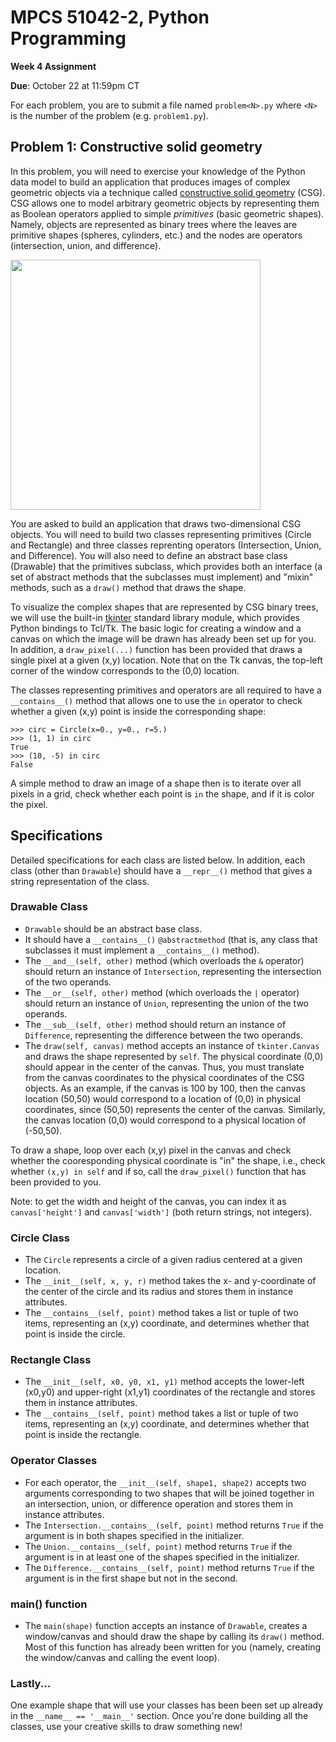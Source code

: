 # MPCS 51042-2, Python Programming

**Week 4 Assignment**

**Due**: October 22 at 11:59pm CT

For each problem, you are to submit a file named `problem<N>.py` where `<N>` is the number of the problem (e.g. `problem1.py`).

## Problem 1: Constructive solid geometry

In this problem, you will need to exercise your knowledge of the Python data model to build an application that produces images of complex geometric objects via a technique called [constructive solid geometry](https://en.wikipedia.org/wiki/Constructive_solid_geometry) (CSG). CSG allows one to model arbitrary geometric objects by representing them as Boolean operators applied to simple *primitives* (basic geometric shapes). Namely, objects are represented as binary trees where the leaves are primitive shapes (spheres, cylinders, etc.) and the nodes are operators (intersection, union, and difference).

<img src="https://upload.wikimedia.org/wikipedia/commons/8/8b/Csg_tree.png" width="400">

You are asked to build an application that draws two-dimensional CSG objects. You will need to build two classes representing primitives (Circle and Rectangle) and three classes reprenting operators (Intersection, Union, and Difference). You will also need to define an abstract base class (Drawable) that the primitives subclass, which provides both an interface (a set of abstract methods that the subclasses must implement) and "mixin" methods, such as a `draw()` method that draws the shape.

To visualize the complex shapes that are represented by CSG binary trees, we will use the built-in [tkinter](https://docs.python.org/3/library/tkinter.html) standard library module, which provides Python bindings to Tcl/Tk. The basic logic for creating a window and a canvas on which the image will be drawn has already been set up for you. In addition, a `draw_pixel(...)` function has been provided that draws a single pixel at a given (x,y) location. Note that on the Tk canvas, the top-left corner of the window corresponds to the (0,0) location.

The classes representing primitives and operators are all required to have a `__contains__()` method that allows one to use the `in` operator to check whether a given (x,y) point is inside the corresponding shape:

```pycon
>>> circ = Circle(x=0., y=0., r=5.)
>>> (1, 1) in circ
True
>>> (10, -5) in circ
False
```

A simple method to draw an image of a shape then is to iterate over all pixels in a grid, check whether each point is `in` the shape, and if it is color the pixel.

## Specifications

Detailed specifications for each class are listed below. In addition, each class (other than `Drawable`) should have a `__repr__()` method that gives a string representation of the class.

### Drawable Class

- `Drawable` should be an abstract base class.
- It should have a `__contains__()` `@abstractmethod` (that is, any class that subclasses it must implement a `__contains__()`  method).
- The `__and__(self, other)` method (which overloads the `&` operator) should return an instance of `Intersection`, representing the  intersection of the two operands.
- The `__or__(self, other)` method (which overloads the `|` operator) should return an instance of `Union`, representing the union of the two operands.
- The `__sub__(self, other)` method should return an instance of `Difference`, representing the difference between the two operands.
- The `draw(self, canvas)` method accepts an instance of `tkinter.Canvas` and draws the shape represented by `self`. The physical coordinate (0,0) should appear in the center of the canvas. Thus, you must translate from the canvas coordinates to the physical coordinates of the CSG objects. As an example, if the canvas is 100 by 100, then the canvas location (50,50) would correspond to a location of (0,0) in physical coordinates, since (50,50) represents the center of the canvas. Similarly, the canvas location (0,0) would correspond to a physical location of (-50,50).

To draw a shape, loop over each (x,y) pixel in the canvas and check whether the cooresponding physical coordinate is "in" the shape, i.e., check whether `(x,y) in self` and if so, call the `draw_pixel()` function that has been provided to you.

Note: to get the width and height of the canvas, you can index it as `canvas['height']` and `canvas['width']` (both return strings, not integers).

### Circle Class

- The `Circle` represents a circle of a given radius centered at a given location.
- The `__init__(self, x, y, r)` method takes the x- and y-coordinate of the center of the circle and its radius and stores them in instance attributes.
- The `__contains__(self, point)` method takes a list or tuple of two items, representing an (x,y) coordinate, and determines whether that point is inside the circle.

### Rectangle Class

- The `__init__(self, x0, y0, x1, y1)` method accepts the lower-left (x0,y0) and upper-right (x1,y1) coordinates of the rectangle and stores them in instance attributes.
- The `__contains__(self, point)` method takes a list or tuple of two items, representing an (x,y) coordinate, and determines whether that point is inside the rectangle.

### Operator Classes

- For each operator, the `__init__(self, shape1, shape2)` accepts two arguments corresponding to two shapes that will be joined together in an intersection, union, or difference operation and stores them in instance attributes.
- The `Intersection.__contains__(self, point)` method returns `True` if the argument is in both shapes specified in the initializer.
- The `Union.__contains__(self, point)` method returns `True` if the argument is in at least one of the shapes specified in the initializer.
- The `Difference.__contains__(self, point)` method returns `True` if the argument is in the first shape but not in the second.

### main() function

- The `main(shape)` function accepts an instance of `Drawable`, creates a window/canvas and should draw the shape by calling its `draw()` method. Most of this function has already been written for you (namely, creating the window/canvas and calling the event loop).

### Lastly...

One example shape that will use your classes has been been set up already in the `__name__ == '__main__'` section. Once you're done building all the classes, use your creative skills to draw something new!